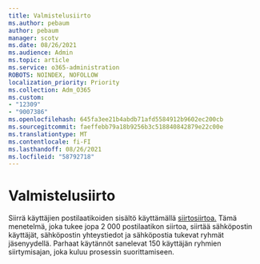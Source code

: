 ```yaml
---
title: Valmistelusiirto
ms.author: pebaum
author: pebaum
manager: scotv
ms.date: 08/26/2021
ms.audience: Admin
ms.topic: article
ms.service: o365-administration
ROBOTS: NOINDEX, NOFOLLOW
localization_priority: Priority
ms.collection: Adm_O365
ms.custom:
- "12309"
- "9007386"
ms.openlocfilehash: 645fa3ee21b4abdb71afd5584912b9602ec200cb
ms.sourcegitcommit: faeffebb79a18b9256b3c518840842879e22c00e
ms.translationtype: MT
ms.contentlocale: fi-FI
ms.lasthandoff: 08/26/2021
ms.locfileid: "58792718"
---
```

# <a name="cutover-migration"></a>Valmistelusiirto

Siirrä käyttäjien postilaatikoiden sisältö käyttämällä [siirtosiirtoa.](https://admin.microsoft.com/adminportal/home#/cutoverwizard) Tämä menetelmä, joka tukee jopa 2 000 postilaatikon siirtoa, siirtää sähköpostin käyttäjät, sähköpostin yhteystiedot ja sähköpostia tukevat ryhmät jäsenyydellä. Parhaat käytännöt sanelevat 150 käyttäjän ryhmien siirtymisajan, joka kuluu prosessin suorittamiseen.